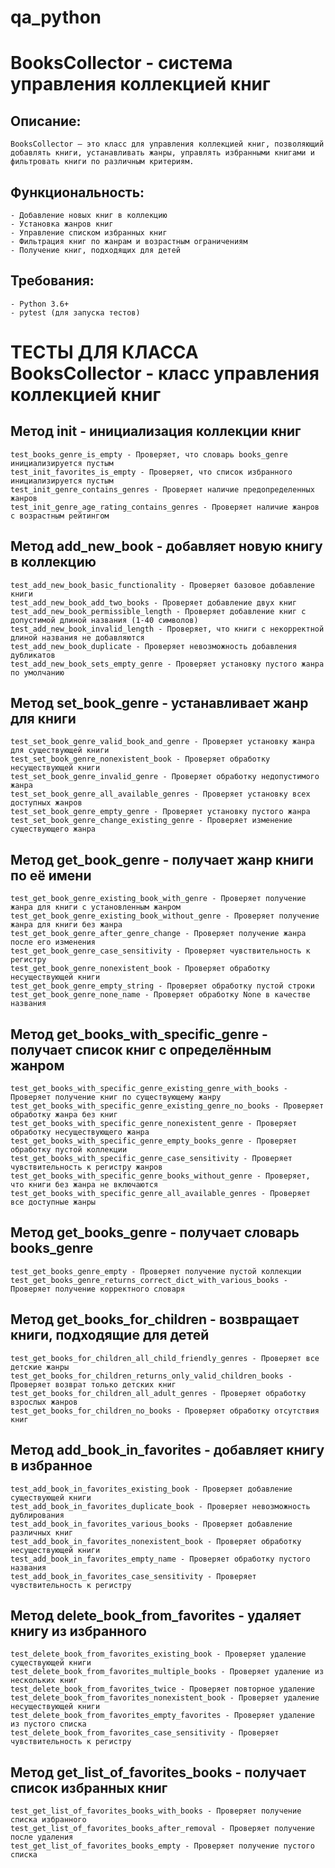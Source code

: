 # qa_python

# BooksCollector - система управления коллекцией книг
## Описание:
    BooksCollector — это класс для управления коллекцией книг, позволяющий добавлять книги, устанавливать жанры, управлять избранными книгами и фильтровать книги по различным критериям.

## Функциональность:
    - Добавление новых книг в коллекцию
    - Установка жанров книг
    - Управление списком избранных книг
    - Фильтрация книг по жанрам и возрастным ограничениям
    - Получение книг, подходящих для детей

## Требования:
    - Python 3.6+
    - pytest (для запуска тестов)

# ТЕСТЫ ДЛЯ КЛАССА BooksCollector - класс управления коллекцией книг
## Метод __init__ - инициализация коллекции книг
    test_books_genre_is_empty - Проверяет, что словарь books_genre инициализируется пустым
    test_init_favorites_is_empty - Проверяет, что список избранного инициализируется пустым
    test_init_genre_contains_genres - Проверяет наличие предопределенных жанров
    test_init_genre_age_rating_contains_genres - Проверяет наличие жанров с возрастным рейтингом

## Метод add_new_book - добавляет новую книгу в коллекцию
    test_add_new_book_basic_functionality - Проверяет базовое добавление книги
    test_add_new_book_add_two_books - Проверяет добавление двух книг
    test_add_new_book_permissible_length - Проверяет добавление книг с допустимой длиной названия (1-40 символов)
    test_add_new_book_invalid_length - Проверяет, что книги с некорректной длиной названия не добавляются
    test_add_new_book_duplicate - Проверяет невозможность добавления дубликатов
    test_add_new_book_sets_empty_genre - Проверяет установку пустого жанра по умолчанию

## Метод set_book_genre - устанавливает жанр для книги
    test_set_book_genre_valid_book_and_genre - Проверяет установку жанра для существующей книги
    test_set_book_genre_nonexistent_book - Проверяет обработку несуществующей книги
    test_set_book_genre_invalid_genre - Проверяет обработку недопустимого жанра
    test_set_book_genre_all_available_genres - Проверяет установку всех доступных жанров
    test_set_book_genre_empty_genre - Проверяет установку пустого жанра
    test_set_book_genre_change_existing_genre - Проверяет изменение существующего жанра

## Метод get_book_genre - получает жанр книги по её имени
    test_get_book_genre_existing_book_with_genre - Проверяет получение жанра для книги с установленным жанром
    test_get_book_genre_existing_book_without_genre - Проверяет получение жанра для книги без жанра
    test_get_book_genre_after_genre_change - Проверяет получение жанра после его изменения
    test_get_book_genre_case_sensitivity - Проверяет чувствительность к регистру
    test_get_book_genre_nonexistent_book - Проверяет обработку несуществующей книги
    test_get_book_genre_empty_string - Проверяет обработку пустой строки
    test_get_book_genre_none_name - Проверяет обработку None в качестве названия

## Метод get_books_with_specific_genre - получает список книг с определённым жанром
    test_get_books_with_specific_genre_existing_genre_with_books - Проверяет получение книг по существующему жанру
    test_get_books_with_specific_genre_existing_genre_no_books - Проверяет обработку жанра без книг
    test_get_books_with_specific_genre_nonexistent_genre - Проверяет обработку несуществующего жанра
    test_get_books_with_specific_genre_empty_books_genre - Проверяет обработку пустой коллекции
    test_get_books_with_specific_genre_case_sensitivity - Проверяет чувствительность к регистру жанров
    test_get_books_with_specific_genre_books_without_genre - Проверяет, что книги без жанра не включаются
    test_get_books_with_specific_genre_all_available_genres - Проверяет все доступные жанры

## Метод get_books_genre - получает словарь books_genre
    test_get_books_genre_empty - Проверяет получение пустой коллекции
    test_get_books_genre_returns_correct_dict_with_various_books - Проверяет получение корректного словаря

## Метод get_books_for_children - возвращает книги, подходящие для детей
    test_get_books_for_children_all_child_friendly_genres - Проверяет все детские жанры
    test_get_books_for_children_returns_only_valid_children_books - Проверяет возврат только детских книг
    test_get_books_for_children_all_adult_genres - Проверяет обработку взрослых жанров
    test_get_books_for_children_no_books - Проверяет обработку отсутствия книг

## Метод add_book_in_favorites - добавляет книгу в избранное
    test_add_book_in_favorites_existing_book - Проверяет добавление существующей книги
    test_add_book_in_favorites_duplicate_book - Проверяет невозможность дублирования
    test_add_book_in_favorites_various_books - Проверяет добавление различных книг
    test_add_book_in_favorites_nonexistent_book - Проверяет обработку несуществующей книги
    test_add_book_in_favorites_empty_name - Проверяет обработку пустого названия
    test_add_book_in_favorites_case_sensitivity - Проверяет чувствительность к регистру

## Метод delete_book_from_favorites - удаляет книгу из избранного
    test_delete_book_from_favorites_existing_book - Проверяет удаление существующей книги
    test_delete_book_from_favorites_multiple_books - Проверяет удаление из нескольких книг
    test_delete_book_from_favorites_twice - Проверяет повторное удаление
    test_delete_book_from_favorites_nonexistent_book - Проверяет удаление несуществующей книги
    test_delete_book_from_favorites_empty_favorites - Проверяет удаление из пустого списка
    test_delete_book_from_favorites_case_sensitivity - Проверяет чувствительность к регистру

## Метод get_list_of_favorites_books - получает список избранных книг
    test_get_list_of_favorites_books_with_books - Проверяет получение списка избранного
    test_get_list_of_favorites_books_after_removal - Проверяет получение после удаления
    test_get_list_of_favorites_books_empty - Проверяет получение пустого списка